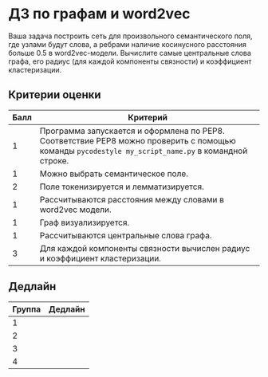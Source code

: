 # ДЗ по графам и word2vec

Ваша задача построить сеть для произвольного семантического поля, где узлами будут слова, а ребрами наличие косинусного расстояния больше 0.5 в word2vec-модели. Вычислите самые центральные слова графа, его радиус (для каждой компоненты связности) и коэффициент кластеризации.

## Критерии оценки

|Балл|Критерий|
|----|--------|
|1|Программа запускается и оформлена по PEP8. Соответствие PEP8 можно проверить с помощью команды `pycodestyle my_script_name.py` в командной строке.|
|1|Можно выбрать семантическое поле.|
|2|Поле токенизируется и лемматизируется.|
|1|Рассчитываются расстояния между словами в word2vec модели.|
|1|Граф визуализируется.|
|1|Рассчитываются центральные слова графа.|
|3|Для каждой компоненты связности вычислен радиус и коэффициент кластеризации.|


## Дедлайн

|Группа|Дедлайн|
|----|--------|
|1||
|2||
|3||
|4||
